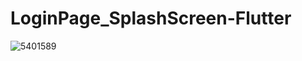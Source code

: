 # LoginPage_SplashScreen-Flutter
 
 
![5401589](https://user-images.githubusercontent.com/61080380/196030549-944cf225-334f-48da-b37f-55208864d382.png)
